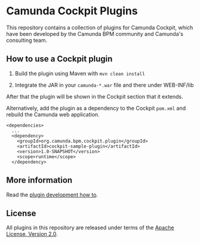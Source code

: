 Camunda Cockpit Plugins
=======================

This repository contains a collection of plugins for Camunda Cockpit, which have been developed by the Camunda BPM community and Camunda's consulting team.


How to use a Cockpit plugin
---------------------------

1. Build the plugin using Maven with `mvn clean install`

2. Integrate the JAR in your `camunda-*.war` file and there under WEB-INF/lib

After that the plugin will be shown in the Cockpit section that it extends.


Alternatively, add the plugin as a dependency to the Cockpit `pom.xml` and rebuild the Camunda web application.

    <dependencies>
      ...
      <dependency>
        <groupId>org.camunda.bpm.cockpit.plugin</groupId>
        <artifactId>cockpit-sample-plugin</artifactId>
        <version>1.0-SNAPSHOT</version>
        <scope>runtime</scope>
      </dependency>


More information
----------------

Read the [plugin development how to](http://docs.camunda.org/latest/real-life/how-to/#cockpit-how-to-develop-a-cockpit-plugin).


License
-------

All plugins in this repository are released under terms of the
[Apache License, Version 2.0](http://www.apache.org/licenses/LICENSE-2.0).
